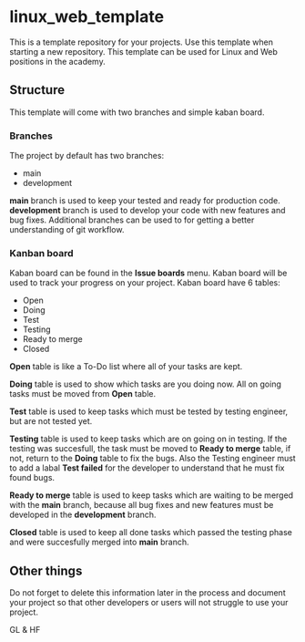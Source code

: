 # linux_web_template

This is a template repository for your projects. Use this template when starting a new repository. This template can be used for Linux and Web positions in the academy. 

## Structure

This template will come with two branches and simple kaban board.

### Branches
The project by default has two branches:
* main
* development

**main** branch is used to keep your tested and ready for production code.
**development** branch is used to develop your code with new features and bug fixes.
Additional branches can be used to for getting a better understanding of git workflow. 

### Kanban board
Kaban board can be found in the **Issue boards** menu. 
Kaban board will be used to track your progress on your project.
Kaban board have 6 tables:
* Open
* Doing
* Test
* Testing
* Ready to merge
* Closed

**Open** table is like a To-Do list where all of your tasks are kept.

**Doing** table is used to show which tasks are you doing now. All on going tasks must be moved from **Open** table.

**Test** table is used to keep tasks which must be tested by testing engineer, but are not tested yet.

**Testing** table is used to keep tasks which are on going on in testing. If the testing was succesfull, the task must be moved to **Ready to merge** table, if not, return to the **Doing** table to fix the bugs. Also the Testing engineer must to add a labal **Test failed** for the developer to understand that he must fix found bugs.

**Ready to merge** table is used to keep tasks which are waiting to be merged with the **main** branch, because all bug fixes and new features must be developed in the **development** branch.

**Closed** table is used to keep all done tasks which passed the testing phase and were succesfully merged into **main** branch.

## Other things

Do not forget to delete this information later in the process and document your project so that other developers or users will not struggle to use your project.

GL & HF
